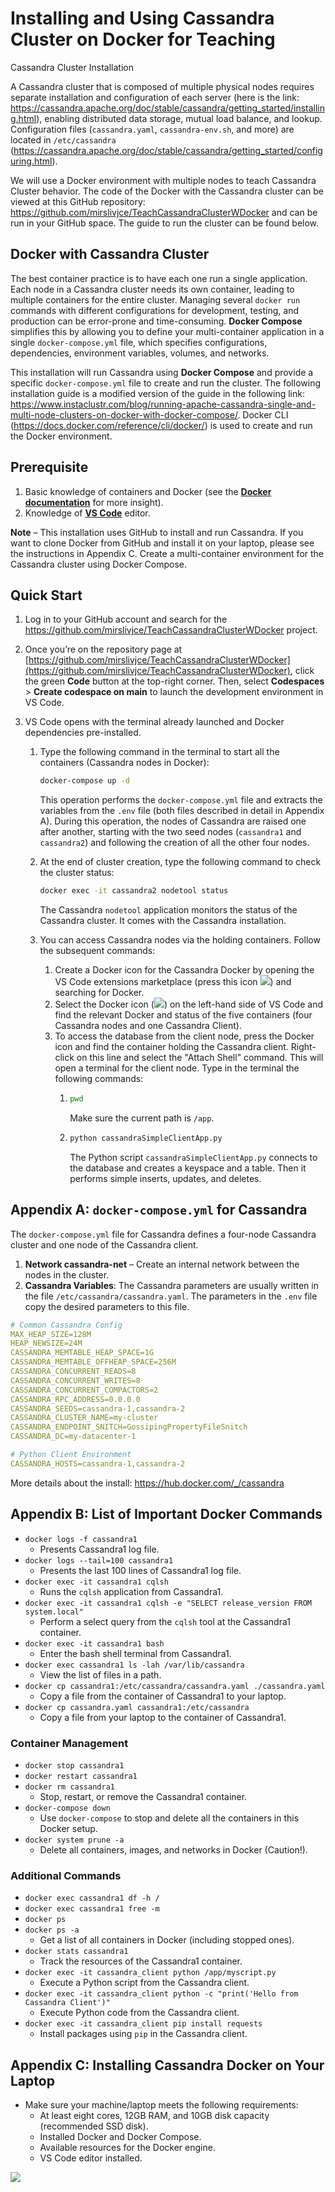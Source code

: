 
# Installing and Using Cassandra Cluster on Docker for Teaching

Cassandra Cluster Installation

A Cassandra cluster that is composed of multiple physical nodes requires separate installation and configuration of each server (here is the link: <https://cassandra.apache.org/doc/stable/cassandra/getting_started/installing.html>), enabling distributed data storage, mutual load balance, and lookup. Configuration files (`cassandra.yaml`, `cassandra-env.sh`, and more) are located in `/etc/cassandra` (<https://cassandra.apache.org/doc/stable/cassandra/getting_started/configuring.html>).

We will use a Docker environment with multiple nodes to teach Cassandra Cluster behavior. The code of the Docker with the Cassandra cluster can be viewed at this GitHub repository: <https://github.com/mirslivjce/TeachCassandraClusterWDocker> and can be run in your GitHub space. The guide to run the cluster can be found below.

## Docker with Cassandra Cluster

The best container practice is to have each one run a single application. Each node in a Cassandra cluster needs its own container, leading to multiple containers for the entire cluster. Managing several `docker run` commands with different configurations for development, testing, and production can be error-prone and time-consuming. **Docker Compose** simplifies this by allowing you to define your multi-container application in a single `docker-compose.yml` file, which specifies configurations, dependencies, environment variables, volumes, and networks.

This installation will run Cassandra using **Docker Compose** and provide a specific `docker-compose.yml` file to create and run the cluster. The following installation guide is a modified version of the guide in the following link: <https://www.instaclustr.com/blog/running-apache-cassandra-single-and-multi-node-clusters-on-docker-with-docker-compose/>. Docker CLI (<https://docs.docker.com/reference/cli/docker/>) is used to create and run the Docker environment.

## Prerequisite

1. Basic knowledge of containers and Docker (see the [**Docker documentation**](https://docs.docker.com/get-started/) for more insight).
2. Knowledge of [**VS Code**](https://code.visualstudio.com/) editor.

**Note** – This installation uses GitHub to install and run Cassandra. If you want to clone Docker from GitHub and install it on your laptop, please see the instructions in Appendix C. Create a multi-container environment for the Cassandra cluster using Docker Compose.

## Quick Start

1. Log in to your GitHub account and search for the <https://github.com/mirslivjce/TeachCassandraClusterWDocker> project.
2. Once you’re on the repository page at [https://github.com/mirslivjce/TeachCassandraClusterWDocker](https://github.com/mirslivjce/TeachCassandraClusterWDocker), click the green **Code** button at the top-right corner. Then, select **Codespaces** > **Create codespace on main** to launch the development environment in VS Code.

3. VS Code opens with the terminal already launched and Docker dependencies pre-installed.
   1. Type the following command in the terminal to start all the containers (Cassandra nodes in Docker):

      ```bash
      docker-compose up -d
      ```

      This operation performs the `docker-compose.yml` file and extracts the variables from the `.env` file (both files described in detail in Appendix A). During this operation, the nodes of Cassandra are raised one after another, starting with the two seed nodes (`cassandra1` and `cassandra2`) and following the creation of all the other four nodes.

   2. At the end of cluster creation, type the following command to check the cluster status:

      ```bash
      docker exec -it cassandra2 nodetool status
      ```

      The Cassandra `nodetool` application monitors the status of the Cassandra cluster. It comes with the Cassandra installation.

   3. You can access Cassandra nodes via the holding containers. Follow the subsequent commands:
      1. Create a Docker icon for the Cassandra Docker by opening the VS Code extensions marketplace (press this icon ![](images/Aspose.Words.13bc9ca2-bd0c-4877-a47a-065e36f68c58.001.png)) and searching for Docker.
      2. Select the Docker icon (![](images/Aspose.Words.13bc9ca2-bd0c-4877-a47a-065e36f68c58.0020.png)) on the left-hand side of VS Code and find the relevant Docker and status of the five containers (four Cassandra nodes and one Cassandra Client).
      3. To access the database from the client node, press the Docker icon and find the container holding the Cassandra client. Right-click on this line and select the "Attach Shell" command. This will open a terminal for the client node. Type in the terminal the following commands:
         1. ```bash
            pwd
            ```
            Make sure the current path is `/app`.
         2. ```bash
            python cassandraSimpleClientApp.py
            ```

            The Python script `cassandraSimpleClientApp.py` connects to the database and creates a keyspace and a table. Then it performs simple inserts, updates, and deletes.

## Appendix A: `docker-compose.yml` for Cassandra

The `docker-compose.yml` file for Cassandra defines a four-node Cassandra cluster and one node of the Cassandra client.

1. **Network cassandra-net** – Create an internal network between the nodes in the cluster.
2. **Cassandra Variables**: The Cassandra parameters are usually written in the file `/etc/cassandra/cassandra.yaml`. The parameters in the `.env` file copy the desired parameters to this file.

```yaml
# Common Cassandra Config
MAX_HEAP_SIZE=128M
HEAP_NEWSIZE=24M
CASSANDRA_MEMTABLE_HEAP_SPACE=1G
CASSANDRA_MEMTABLE_OFFHEAP_SPACE=256M
CASSANDRA_CONCURRENT_READS=8
CASSANDRA_CONCURRENT_WRITES=8
CASSANDRA_CONCURRENT_COMPACTORS=2
CASSANDRA_RPC_ADDRESS=0.0.0.0
CASSANDRA_SEEDS=cassandra-1,cassandra-2
CASSANDRA_CLUSTER_NAME=my-cluster
CASSANDRA_ENDPOINT_SNITCH=GossipingPropertyFileSnitch
CASSANDRA_DC=my-datacenter-1

# Python Client Environment
CASSANDRA_HOSTS=cassandra-1,cassandra-2
```

More details about the install: <https://hub.docker.com/_/cassandra>

## Appendix B: List of Important Docker Commands

- `docker logs -f cassandra1`
  - Presents Cassandra1 log file.
- `docker logs --tail=100 cassandra1`
  - Presents the last 100 lines of Cassandra1 log file.
- `docker exec -it cassandra1 cqlsh`
  - Runs the `cqlsh` application from Cassandra1.
- `docker exec -it cassandra1 cqlsh -e "SELECT release_version FROM system.local"`
  - Perform a select query from the `cqlsh` tool at the Cassandra1 container.
- `docker exec -it cassandra1 bash`
  - Enter the bash shell terminal from Cassandra1.
- `docker exec cassandra1 ls -lah /var/lib/cassandra`
  - View the list of files in a path.
- `docker cp cassandra1:/etc/cassandra/cassandra.yaml ./cassandra.yaml`
  - Copy a file from the container of Cassandra1 to your laptop.
- `docker cp cassandra.yaml cassandra1:/etc/cassandra`
  - Copy a file from your laptop to the container of Cassandra1.

### Container Management

- `docker stop cassandra1`
- `docker restart cassandra1`
- `docker rm cassandra1`
  - Stop, restart, or remove the Cassandra1 container.
- `docker-compose down`
  - Use `docker-compose` to stop and delete all the containers in this Docker setup.
- `docker system prune -a`
  - Delete all containers, images, and networks in Docker (Caution!).

### Additional Commands

- `docker exec cassandra1 df -h /`
- `docker exec cassandra1 free -m`
- `docker ps`
- `docker ps -a`
  - Get a list of all containers in Docker (including stopped ones).
- `docker stats cassandra1`
  - Track the resources of the Cassandra1 container.
- `docker exec -it cassandra_client python /app/myscript.py`
  - Execute a Python script from the Cassandra client.
- `docker exec -it cassandra_client python -c "print('Hello from Cassandra Client')"`
  - Execute Python code from the Cassandra client.
- `docker exec -it cassandra_client pip install requests`
  - Install packages using `pip` in the Cassandra client.

## Appendix C: Installing Cassandra Docker on Your Laptop

- Make sure your machine/laptop meets the following requirements:
  - At least eight cores, 12GB RAM, and 10GB disk capacity (recommended SSD disk).
  - Installed Docker and Docker Compose.
  - Available resources for the Docker engine.
  - VS Code editor installed.

![](images/Aspose.Words.13bc9ca2-bd0c-4877-a47a-065e36f68c58.003.png)
